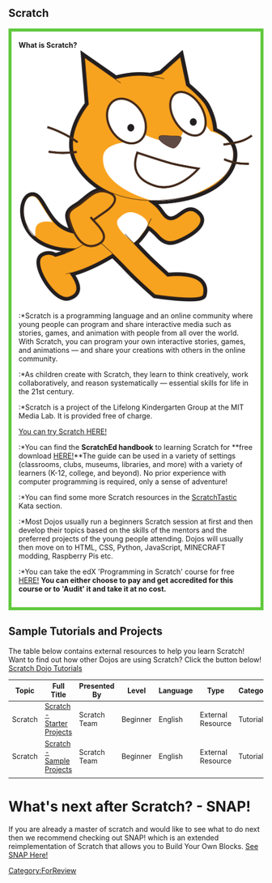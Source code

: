 ## Scratch

<div style="margin:0; margin-top:0px; margin-bottom:15px; margin-right:0px; border:6px solid #61c93f; padding:.3em 1em 1em 1em; background-color:#FFFFFF;">

**What is Scratch?** ![Scratch\_cat\_large.png](../files/img/Scratch_cat_large.png
"Scratch_cat_large.png")

:\*Scratch is a programming language and an online community where young
people can program and share interactive media such as stories, games,
and animation with people from all over the world. With Scratch, you can
program your own interactive stories, games, and animations — and share
your creations with others in the online community.

:\*As children create with Scratch, they learn to think creatively, work
collaboratively, and reason systematically — essential skills for life
in the 21st century.

:\*Scratch is a project of the Lifelong Kindergarten Group at the MIT
Media Lab. It is provided free of charge.

[You can try Scratch HERE\! ](http://scratch.mit.edu/projects/editor/?tip_bar=getStarted)

:\*You can find the **ScratchEd handbook** to learning Scratch for
**free download
[HERE\!](http://scratched.gse.harvard.edu/guide/index.html)**The guide
can be used in a variety of settings (classrooms, clubs, museums,
libraries, and more) with a variety of learners (K-12, college, and
beyond). No prior experience with computer programming is required, only
a sense of adventure\!

:\*You can find some more Scratch resources in the
[ScratchTastic](ScratchTastic.md) Kata section.

:\*Most Dojos usually run a beginners Scratch session at first and then
develop their topics based on the skills of the mentors and the
preferred projects of the young people attending. Dojos will usually
then move on to HTML, CSS, Python, JavaScript, MINECRAFT modding,
Raspberry Pis etc.

:\*You can take the edX 'Programming in Scratch' course for free
[HERE\!](https://www.edx.org/course/programming-scratch-harveymuddx-cs002x#.VMYSsfmsWJG)
**You can either choose to pay and get accredited for this course or to
'Audit' it and take it at no cost.**

</div>

## Sample Tutorials and Projects

The table below contains external resources to help you learn Scratch\!
Want to find out how other Dojos are using Scratch? Click the button
below\! [Scratch Dojo Tutorials](Scratch_Tutorials.md)

| Topic   | Full Title                                                                                | Presented By | Level    | Language | Type              | Category |
| ------- | ----------------------------------------------------------------------------------------- | ------------ | -------- | -------- | ----------------- | -------- |
| Scratch | [Scratch - Starter Projects](Scratch_project_examples.md)     | Scratch Team | Beginner | English  | External Resource | Tutorial |
| Scratch | [Scratch - Sample Projects](More_scratch_project_examples.md) | Scratch Team | Beginner | English  | External Resource | Tutorial |
|         |                                                                                           |              |          |          |                   |          |

# What's next after Scratch? - SNAP\!

If you are already a master of scratch and would like to see what to do
next then we recommend checking out SNAP\! which is an extended
reimplementation of Scratch that allows you to Build Your Own Blocks.
[See SNAP Here\! ](http://snap.berkeley.edu/)

[Category:ForReview](Category:ForReview.md)
